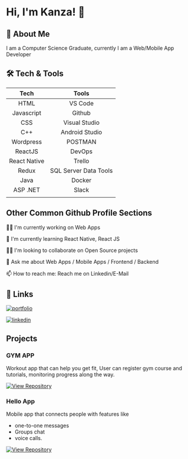
# Hi, I'm Kanza! 👋


## 🚀 About Me

I am a Computer Science Graduate, 
currently I am a Web/Mobile App Developer
## 🛠 Tech & Tools

<div align="center">

|Tech|Tools|
|:--:|:--:|
|HTML|VS Code|
|Javascript|Github|
|CSS|Visual Studio|
|C++|Android Studio|
|Wordpress|POSTMAN|
|ReactJS|DevOps|
|React Native|Trello|
|Redux|SQL Server Data Tools|
|Java|Docker|
|ASP .NET|Slack|
|||

</div>


## Other Common Github Profile Sections

👩‍💻 I'm currently working on Web Apps

🧠 I'm currently learning React Native, React JS

👯‍♀️ I'm looking to collaborate on Open Source projects

💬 Ask me about Web Apps / Mobile Apps / Frontend / Backend

📫 How to reach me: Reach me on Linkedin/E-Mail


## 🔗 Links

[![portfolio](https://img.shields.io/badge/my_portfolio-000?style=for-the-badge&logo=ko-fi&logoColor=white)](https://kanza-portfolio.vercel.app/)
       
[![linkedin](https://img.shields.io/badge/linkedin-0A66C2?style=for-the-badge&logo=linkedin&logoColor=white)](https://www.linkedin.com/in/kanza-shahid-/)

## Projects

### GYM APP

Workout app that can help you get fit, User can register gym course and tutorials, monitoring progress along the way.

[![View Repository](https://img.shields.io/badge/View-Repository-blue?style=for-the-badge&logo=github)](https://github.com/kanza-shahid-dev/gym_app)

### Hello App

Mobile app that connects people with features like 
- one-to-one messages
- Groups chat
- voice calls.

[![View Repository](https://img.shields.io/badge/View-Repository-blue?style=for-the-badge&logo=github)](https://github.com/kanza-shahid-dev/Hello_app)

<!--

### Superstore App


### Cheers App


### Fintech App


### Project 1

Lorem Ipsum about Project

-->
